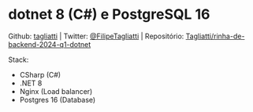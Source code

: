 # dotnet 8 (C#) e PostgreSQL 16

Github: [tagliatti](https://github.com/tagliatti/) | 
Twitter: [@FilipeTagliatti](https://twitter.com/FilipeTagliatti) |
Repositório: [Tagliatti/rinha-de-backend-2024-q1-dotnet](https://github.com/Tagliatti/rinha-de-backend-2024-q1-dotnet)

Stack:

- CSharp (C#)
- .NET 8
- Nginx (Load balancer)
- Postgres 16 (Database)
